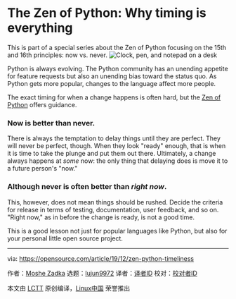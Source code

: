 [#]: collector: (lujun9972)
[#]: translator: ( )
[#]: reviewer: ( )
[#]: publisher: ( )
[#]: url: ( )
[#]: subject: (The Zen of Python: Why timing is everything)
[#]: via: (https://opensource.com/article/19/12/zen-python-timeliness)
[#]: author: (Moshe Zadka https://opensource.com/users/moshez)

The Zen of Python: Why timing is everything
======
This is part of a special series about the Zen of Python focusing on the
15th and 16th principles: now vs. never.
![Clock, pen, and notepad on a desk][1]

Python is always evolving. The Python community has an unending appetite for feature requests but also an unending bias toward the status quo. As Python gets more popular, changes to the language affect more people.

The exact timing for when a change happens is often hard, but the [Zen of Python][2] offers guidance.

### Now is better than never.

There is always the temptation to delay things until they are perfect. They will never be perfect, though. When they look "ready" enough, that is when it is time to take the plunge and put them out there. Ultimately, a change always happens at _some_ now: the only thing that delaying does is move it to a future person's "now."

### Although never is often better than _right now_.

This, however, does not mean things should be rushed. Decide the criteria for release in terms of testing, documentation, user feedback, and so on. "Right now," as in before the change is ready, is not a good time.

This is a good lesson not just for popular languages like Python, but also for your personal little open source project.

--------------------------------------------------------------------------------

via: https://opensource.com/article/19/12/zen-python-timeliness

作者：[Moshe Zadka][a]
选题：[lujun9972][b]
译者：[译者ID](https://github.com/译者ID)
校对：[校对者ID](https://github.com/校对者ID)

本文由 [LCTT](https://github.com/LCTT/TranslateProject) 原创编译，[Linux中国](https://linux.cn/) 荣誉推出

[a]: https://opensource.com/users/moshez
[b]: https://github.com/lujun9972
[1]: https://opensource.com/sites/default/files/styles/image-full-size/public/lead-images/desk_clock_job_work.jpg?itok=Nj4fuhl6 (Clock, pen, and notepad on a desk)
[2]: https://www.python.org/dev/peps/pep-0020/
